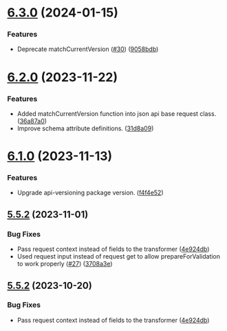 # [6.3.0](https://github.com/tenantcloud/laravel-json-api/compare/v6.2.0...v6.3.0) (2024-01-15)


### Features

* Deprecate matchCurrentVersion ([#30](https://github.com/tenantcloud/laravel-json-api/issues/30)) ([9058bdb](https://github.com/tenantcloud/laravel-json-api/commit/9058bdb7207a1eb51ee1da7d14f098de77f4a5df))

# [6.2.0](https://github.com/tenantcloud/laravel-json-api/compare/v6.1.0...v6.2.0) (2023-11-22)


### Features

* Added matchCurrentVersion function into json api base request class. ([36a87a0](https://github.com/tenantcloud/laravel-json-api/commit/36a87a09eaa2225b0f4b263439d918a8e9f68554))
* Improve schema attribute definitions. ([31d8a09](https://github.com/tenantcloud/laravel-json-api/commit/31d8a09bc114fa6515030920a3d0a59b86a0793e))

# [6.1.0](https://github.com/tenantcloud/laravel-json-api/compare/v6.0.1...v6.1.0) (2023-11-13)


### Features

* Upgrade api-versioning package version. ([f4f4e52](https://github.com/tenantcloud/laravel-json-api/commit/f4f4e5205e8d8bcc6368edee18ac764b6b438657))

## [5.5.2](https://github.com/tenantcloud/laravel-json-api/compare/v5.5.1...v5.5.2) (2023-11-01)


### Bug Fixes

* Pass request context instead of fields to the transformer ([4e924db](https://github.com/tenantcloud/laravel-json-api/commit/4e924dbd1346836b91462053d9b8eedd153e2bf1))
* Used request input instead of request get to allow prepareForValidation to work properly ([#27](https://github.com/tenantcloud/laravel-json-api/issues/27)) ([3708a3e](https://github.com/tenantcloud/laravel-json-api/commit/3708a3e2ef0c731ef23544ea2c9f1d9c9cc739f0))

## [5.5.2](https://github.com/tenantcloud/laravel-json-api/compare/v5.5.1...v5.5.2) (2023-10-20)


### Bug Fixes

* Pass request context instead of fields to the transformer ([4e924db](https://github.com/tenantcloud/laravel-json-api/commit/4e924dbd1346836b91462053d9b8eedd153e2bf1))
